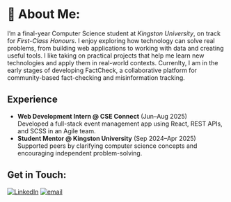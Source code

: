# 💫 About Me:
I’m a final-year Computer Science student at *Kingston University*, on track for *First-Class Honours*. I enjoy exploring how technology can solve real problems, from building web applications to working with data and creating useful tools. I like taking on practical projects that help me learn new technologies and apply them in real-world contexts. Currenlty, I am in the early stages of developing FactCheck, a collaborative platform for community-based fact-checking and misinformation tracking.

## Experience
- **Web Development Intern @ CSE Connect** (Jun–Aug 2025)  
  Developed a full-stack event management app using React, REST APIs, and SCSS in an Agile team.  
- **Student Mentor @ Kingston University** (Sep 2024–Apr 2025)  
  Supported peers by clarifying computer science concepts and encouraging independent problem-solving.

## Get in Touch:
[![LinkedIn](https://img.shields.io/badge/LinkedIn-%230077B5.svg?logo=linkedin&logoColor=white)](https://linkedin.com/in/markoskatsi) [![email](https://img.shields.io/badge/Email-D14836?logo=gmail&logoColor=white)](mailto:markoskatsi05@gmail.com) 

